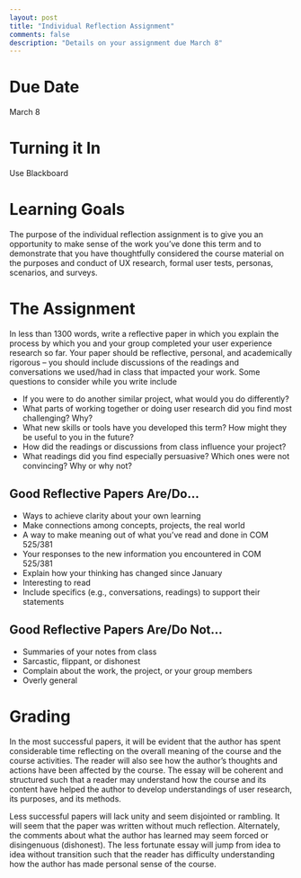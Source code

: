 ```yaml
---
layout: post
title: "Individual Reflection Assignment"
comments: false
description: "Details on your assignment due March 8"
---
```

# Due Date
March 8

# Turning it In
Use Blackboard
# Learning	 Goals	The purpose of the individual reflection assignment is to give you an opportunity to make sense of the work you’ve done this term and to demonstrate that you have thoughtfully considered the course material on the purposes and conduct of UX research, formal user tests, personas, scenarios, and surveys.# The	Assignment	In less than 1300 words, write a reflective paper in which you explain the process by which you and your group completed your user experience research so far. Your paper should be reflective, personal, and academically rigorous – you should include discussions of the readings and conversations we used/had in class that impacted your work. Some questions to consider while you write include
* If you were to do another similar project, what would you do differently? * What parts of working together or doing user research did you find most challenging? Why? * What new skills or tools have you developed this term? How might they be useful to you in the future?* How did the readings or discussions from class influence your project?* What readings did you find especially persuasive? Which ones were not convincing? Why or why not?
## Good Reflective Papers Are/Do…* Ways to achieve clarity about your own learning* Make connections among concepts, projects, the real world* A way to make meaning out of what you’ve read and done in COM 525/381* Your responses to the new information you encountered in COM 525/381* Explain how your thinking has changed since January* Interesting to read* Include specifics (e.g., conversations, readings) to support their statements## Good Reflective Papers Are/Do Not…* Summaries of your notes from class* Sarcastic, flippant, or dishonest* Complain about the work, the project, or your group members* Overly general# Grading	In the most successful papers, it will be evident that the author has spent considerable time reflecting on the overall meaning of the course and the course activities. The reader will also see how the author’s thoughts and actions have been affected by the course. The essay will be coherent and structured such that a reader may understand how the course and its content have helped the author to develop understandings of user research, its purposes, and its methods.Less successful papers will lack unity and seem disjointed or rambling. It will seem that the paper was written without much reflection. Alternately, the comments about what the author has learned may seem forced or disingenuous (dishonest). The less fortunate essay will jump from idea to idea without transition such that the reader has difficulty understanding how the author has made personal sense of the course.